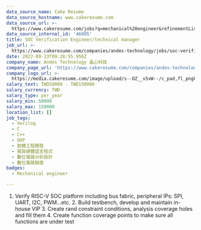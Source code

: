 ```yaml
---
data_source_name: Cake Resume
data_source_hostname: www.cakeresume.com
data_source_url: >-
  https://www.cakeresume.com/jobs?q=mechanical%20engineer&refinementList%5Blang_name%5D%5B0%5D=English&refinementList%5Bsalary_type%5D=per_year&range%5Bsalary_range%5D%5Bmin%5D=1000000&page=3
data_source_internal_id: '46805'
title: SOC Verification Engineer/technical manager
job_url: >-
  https://www.cakeresume.com/companies/andes-technology/jobs/soc-verification-engineer-technical-manager
date: 2022-09-23T09:28:55.956Z
company_name: Andes Technology 晶心科技
company_page_url: 'https://www.cakeresume.com/companies/andes-technology'
company_logo_url: >-
  https://media.cakeresume.com/image/upload/s--DZ__v5xW--/c_pad,fl_png8,h_200,w_200/v1662349969/iqb0owanivsth9kwyzib.png
salary_text: TWD50000 - TWD150000
salary_currency: TWD
salary_type: per_year
salary_min: 50000
salary_max: 150000
location_list: []
job_tags:
  - Verilog
  - C
  - C++
  - OOP
  - 韌體工程開發
  - 撰寫硬體語言程式
  - 數位電路分析設計
  - 數位電路驗證
badges:
  - Mechanical engineer

---
```


1. Verify RISC-V SOC platform including bus fabric, peripheral IPs: SPI, UART, I2C, PWM…etc. 2. Build testbench, develop and maintain in-house VIP 3. Create rand constraint conditions, analysis coverage holes and fill them 4. Create function coverage points to make sure all functions are under test